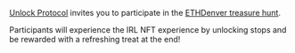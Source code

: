 [Unlock Protocol](https://unlock-protocol.com/) invites you to participate in the [ETHDenver treasure hunt](https://ethdenver.unlock-protocol.com/).

Participants will experience the IRL NFT experience by unlocking stops and be rewarded with a refreshing treat at the end!
